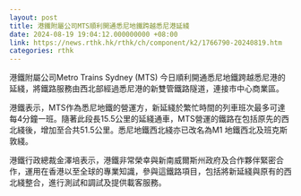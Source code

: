 ```yaml
---
layout: post
title: 港鐵附屬公司MTS順利開通悉尼地鐵跨越悉尼港延綫
date: 2024-08-19 19:04:12.000000000 +08:00
link: https://news.rthk.hk/rthk/ch/component/k2/1766790-20240819.htm
categories: rthk
---
```


港鐵附屬公司Metro Trains Sydney (MTS) 今日順利開通悉尼地鐵跨越悉尼港的延綫，將鐵路服務由西北部經過悉尼港的新雙管鐵路隧道，連接市中心商業區。

港鐵表示，MTS作為悉尼地鐵的營運方，新延綫於繁忙時間的列車班次最多可達每4分鐘一班。隨著此段長15.5公里的延綫通車，MTS營運的鐵路在包括原先的西北綫後，增加至合共51.5公里。悉尼地鐵西北綫亦已改名為M1 地鐵西北及班克斯敦綫。
 
港鐵行政總裁金澤培表示，港鐵非常榮幸與新南威爾斯州政府及合作夥伴緊密合作，運用在香港以至全球的專業知識，參與這鐵路項目，包括將新延綫與原有的西北綫整合，進行測試和調試及提供載客服務。
